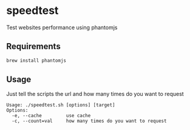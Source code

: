 # speedtest
Test websites performance using phantomjs

## Requirements
```bash
brew install phantomjs
```

## Usage
Just tell the scripts the url and how many times do you want to request
```
Usage: ./speedtest.sh [options] [target]
Options:
  -e, --cache         use cache
  -c, --count=val     how many times do you want to request
```

